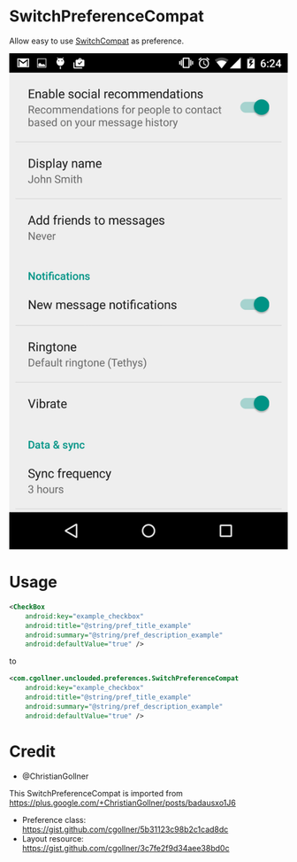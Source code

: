 SwitchPreferenceCompat
======================

Allow easy to use [SwitchCompat](https://developer.android.com/reference/android/support/v7/widget/SwitchCompat.html) as preference.

![SwitchPreferenceCompat](app/Screenshot.png "SwitchPreferenceCompat")

Usage
=====

```xml
<CheckBox
    android:key="example_checkbox"
    android:title="@string/pref_title_example"
    android:summary="@string/pref_description_example"
    android:defaultValue="true" />
```

to

```xml
<com.cgollner.unclouded.preferences.SwitchPreferenceCompat
    android:key="example_checkbox"
    android:title="@string/pref_title_example"
    android:summary="@string/pref_description_example"
    android:defaultValue="true" />
```

Credit
======

* @ChristianGollner

This SwitchPreferenceCompat is imported from https://plus.google.com/+ChristianGollner/posts/badausxo1J6

* Preference class: https://gist.github.com/cgollner/5b31123c98b2c1cad8dc
* Layout resource: https://gist.github.com/cgollner/3c7fe2f9d34aee38bd0c
